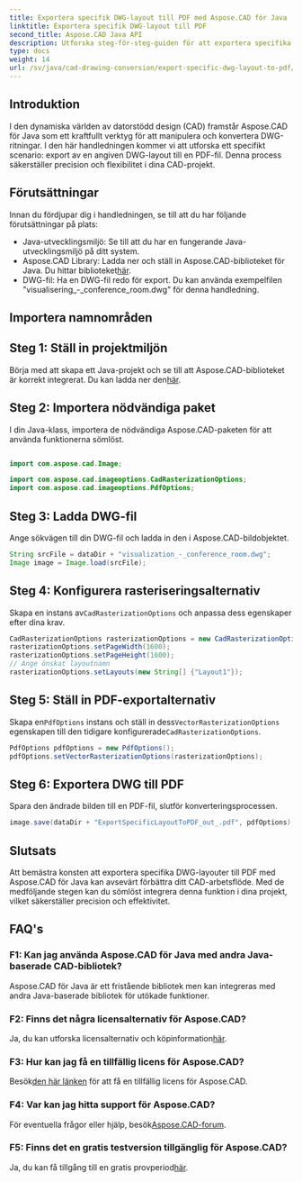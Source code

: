 ```yaml
---
title: Exportera specifik DWG-layout till PDF med Aspose.CAD för Java
linktitle: Exportera specifik DWG-layout till PDF
second_title: Aspose.CAD Java API
description: Utforska steg-för-steg-guiden för att exportera specifika DWG-layouter till PDF med Aspose.CAD för Java. Optimera ditt CAD-arbetsflöde utan ansträngning.
type: docs
weight: 14
url: /sv/java/cad-drawing-conversion/export-specific-dwg-layout-to-pdf/
---
```

## Introduktion

I den dynamiska världen av datorstödd design (CAD) framstår Aspose.CAD för Java som ett kraftfullt verktyg för att manipulera och konvertera DWG-ritningar. I den här handledningen kommer vi att utforska ett specifikt scenario: export av en angiven DWG-layout till en PDF-fil. Denna process säkerställer precision och flexibilitet i dina CAD-projekt.

## Förutsättningar

Innan du fördjupar dig i handledningen, se till att du har följande förutsättningar på plats:

- Java-utvecklingsmiljö: Se till att du har en fungerande Java-utvecklingsmiljö på ditt system.
-  Aspose.CAD Library: Ladda ner och ställ in Aspose.CAD-biblioteket för Java. Du hittar biblioteket[här](https://releases.aspose.com/cad/java/).
- DWG-fil: Ha en DWG-fil redo för export. Du kan använda exempelfilen "visualisering_-_conference_room.dwg" för denna handledning.

## Importera namnområden

## Steg 1: Ställ in projektmiljön

Börja med att skapa ett Java-projekt och se till att Aspose.CAD-biblioteket är korrekt integrerat. Du kan ladda ner den[här](https://releases.aspose.com/cad/java/).

## Steg 2: Importera nödvändiga paket

I din Java-klass, importera de nödvändiga Aspose.CAD-paketen för att använda funktionerna sömlöst.

```java

import com.aspose.cad.Image;

import com.aspose.cad.imageoptions.CadRasterizationOptions;
import com.aspose.cad.imageoptions.PdfOptions;
```

## Steg 3: Ladda DWG-fil

Ange sökvägen till din DWG-fil och ladda in den i Aspose.CAD-bildobjektet.

```java
String srcFile = dataDir + "visualization_-_conference_room.dwg";
Image image = Image.load(srcFile);
```

## Steg 4: Konfigurera rasteriseringsalternativ

 Skapa en instans av`CadRasterizationOptions` och anpassa dess egenskaper efter dina krav.

```java
CadRasterizationOptions rasterizationOptions = new CadRasterizationOptions();
rasterizationOptions.setPageWidth(1600);
rasterizationOptions.setPageHeight(1600);
// Ange önskat layoutnamn
rasterizationOptions.setLayouts(new String[] {"Layout1"});
```

## Steg 5: Ställ in PDF-exportalternativ

 Skapa en`PdfOptions` instans och ställ in dess`VectorRasterizationOptions` egenskapen till den tidigare konfigurerade`CadRasterizationOptions`.

```java
PdfOptions pdfOptions = new PdfOptions();
pdfOptions.setVectorRasterizationOptions(rasterizationOptions);
```

## Steg 6: Exportera DWG till PDF

Spara den ändrade bilden till en PDF-fil, slutför konverteringsprocessen.

```java
image.save(dataDir + "ExportSpecificLayoutToPDF_out_.pdf", pdfOptions);
```

## Slutsats

Att bemästra konsten att exportera specifika DWG-layouter till PDF med Aspose.CAD för Java kan avsevärt förbättra ditt CAD-arbetsflöde. Med de medföljande stegen kan du sömlöst integrera denna funktion i dina projekt, vilket säkerställer precision och effektivitet.

## FAQ's

### F1: Kan jag använda Aspose.CAD för Java med andra Java-baserade CAD-bibliotek?

Aspose.CAD för Java är ett fristående bibliotek men kan integreras med andra Java-baserade bibliotek för utökade funktioner.

### F2: Finns det några licensalternativ för Aspose.CAD?

 Ja, du kan utforska licensalternativ och köpinformation[här](https://purchase.aspose.com/buy).

### F3: Hur kan jag få en tillfällig licens för Aspose.CAD?

 Besök[den här länken](https://purchase.aspose.com/temporary-license/) för att få en tillfällig licens för Aspose.CAD.

### F4: Var kan jag hitta support för Aspose.CAD?

 För eventuella frågor eller hjälp, besök[Aspose.CAD-forum](https://forum.aspose.com/c/cad/19).

### F5: Finns det en gratis testversion tillgänglig för Aspose.CAD?

 Ja, du kan få tillgång till en gratis provperiod[här](https://releases.aspose.com/).